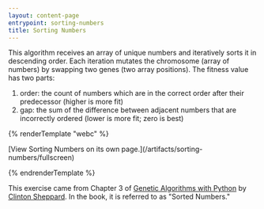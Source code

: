 ```yaml
---
layout: content-page
entrypoint: sorting-numbers
title: Sorting Numbers
---
```


This algorithm receives an array of unique numbers and iteratively sorts it in descending order.
Each iteration mutates the chromosome (array of numbers) by swapping two genes (two array
positions). The fitness value has two parts:

1. order: the count of numbers which are in the correct order after their predecessor (higher is
   more fit)
2. gap: the sum of the difference between adjacent numbers that are incorrectly ordered (lower is
   more fit; zero is best)

{% renderTemplate "webc" %}

<interactive-embed src="/artifacts/sorting-numbers/fullscreen" title="Sorting Numbers">
  [View Sorting Numbers on its own page.](/artifacts/sorting-numbers/fullscreen)
</interactive-embed>

{% endrenderTemplate %}

This exercise came from Chapter 3 of
[Genetic Algorithms with Python](https://github.com/handcraftsman/GeneticAlgorithmsWithPython#description)
by [Clinton Sheppard](https://www.cs.unm.edu/~sheppard/). In the book, it is referred to as "Sorted
Numbers."
